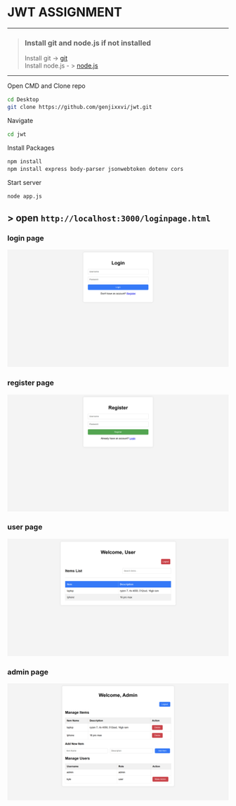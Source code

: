 # JWT ASSIGNMENT
---
> ### Install git and node.js if not installed
> Install git -> [git](https://git-scm.com/downloads) <br>
> Install node.js - > [node.js](https://nodejs.org/en)
---


Open CMD and Clone repo
```bash
cd Desktop
git clone https://github.com/genjixxvi/jwt.git
```
Navigate
```bash
cd jwt
```
Install Packages
```bash
npm install
npm install express body-parser jsonwebtoken dotenv cors
```
Start server
```bash
node app.js
```

## > open ``` http://localhost:3000/loginpage.html ```

### login page

![login](./assets/login.png)

### register page

![register](./assets/registration.png)

### user page

![userdashboard](./assets/userdashboard.png)

### admin page

![admindashboard](./assets/admindashboard.png)